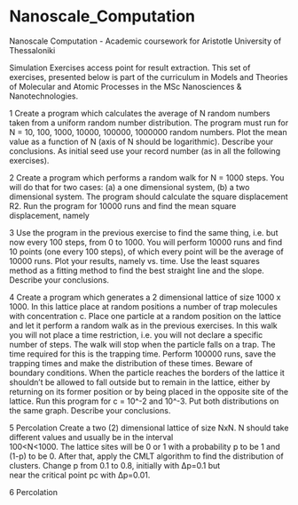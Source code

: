 # Nanoscale_Computation
Nanoscale Computation - Academic coursework for Aristotle University of Thessaloniki 

Simulation Exercises access point for result extraction. This set of exercises, presented below is part of the curriculum in
Models and Theories of Molecular and Atomic Processes in the MSc Nanosciences & Nanotechnologies.

1
Create a program which calculates the average of N random numbers taken from a uniform random number distribution. The program 
must run for Ν = 10, 100, 1000, 10000, 100000, 1000000 random numbers. Plot the mean value as a function of N (axis of N should 
be logarithmic). Describe your conclusions. As initial seed use your record number (as in all the following exercises).

2
Create a program which performs a random walk for N = 1000 steps. You will do that for two cases: (a) a one dimensional system, 
(b) a two dimensional system. The program should calculate the square displacement R2. Run the program for 10000 runs and find 
the mean square displacement, namely <R2>

3
Use the program in the previous exercise to find the same thing, i.e. <R2> but now every 100 steps, from 0 to 1000. You will 
perform 10000 runs and find 10 points (one every 100 steps), of which every point will be the average of 10000 runs. Plot your 
results, namely <R2> vs. time. Use the least squares method as a fitting method to find the best straight line and the slope. 
Describe your conclusions.

4
Create a program which generates a 2 dimensional lattice of size 1000 x 1000. In this lattice place at random positions a 
number of trap molecules with concentration c. Place one particle at a random position on the lattice and let it perform a 
random walk as in the previous exercises. In this walk you will not place a time restriction, i.e. you will not declare a 
specific number of steps. The walk will stop when the particle falls on a trap. The time required for this is the trapping 
time. Perform 100000 runs, save the trapping times and make the distribution of these times. Beware of boundary conditions. 
When the particle reaches the borders of the lattice it shouldn’t be allowed to fall outside but to remain in the lattice, 
either by returning on its former position or by being placed in the opposite site of the lattice. Run this program for 
c = 10^-2 and 10^-3. Put both distributions on the same graph. Describe your conclusions. 

5
Percolation
Create a two (2) dimensional lattice of size NxN. N should take different values and usually  be  in  the  interval  
100<N<1000.  The lattice  sites  will  be  0  or  1  with  a probability p to be 1 and (1-p) to be 0. After that, apply 
the CMLT algorithm to find the  distribution  of  clusters.  Change  p  from  0.1  to  0.8,  initially  with  Δp=0.1  but  
near  the critical point pc with Δp=0.01. 

6
Percolation
